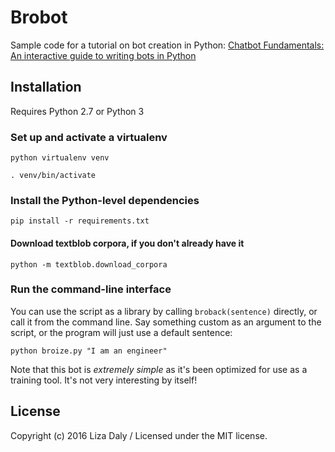 # Brobot

Sample code for a tutorial on bot creation in Python: <a href="https://apps.worldwritable.com/tutorials/chatbot">Chatbot Fundamentals:
An interactive guide to writing bots in Python</a>

## Installation

Requires Python 2.7 or Python 3

### Set up and activate a virtualenv

`python virtualenv venv`

`. venv/bin/activate`

### Install the Python-level dependencies

`pip install -r requirements.txt`

#### Download textblob corpora, if you don't already have it
 `python -m textblob.download_corpora`

### Run the command-line interface

You can use the script as a library by calling `broback(sentence)` directly, or
call it from the command line. Say something custom as an argument to the script,
or the program will just use a default sentence:

`python broize.py "I am an engineer"`

Note that this bot is _extremely simple_ as it's been optimized for use
as a training tool. It's not very interesting by itself!


## License
Copyright (c) 2016 Liza Daly / Licensed under the MIT license.
